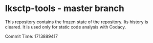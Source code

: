 # lksctp-tools - master branch

This repository contains the frozen state of the repository.
Its history is cleared. It is used only for static code
analysis with Codacy.

Commit Time: 1713889417